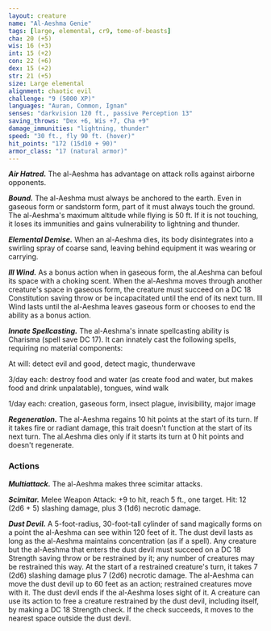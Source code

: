 ```yaml
---
layout: creature
name: "Al-Aeshma Genie"
tags: [large, elemental, cr9, tome-of-beasts]
cha: 20 (+5)
wis: 16 (+3)
int: 15 (+2)
con: 22 (+6)
dex: 15 (+2)
str: 21 (+5)
size: Large elemental
alignment: chaotic evil
challenge: "9 (5000 XP)"
languages: "Auran, Common, Ignan"
senses: "darkvision 120 ft., passive Perception 13"
saving_throws: "Dex +6, Wis +7, Cha +9"
damage_immunities: "lightning, thunder"
speed: "30 ft., fly 90 ft. (hover)"
hit_points: "172 (15d10 + 90)"
armor_class: "17 (natural armor)"
---
```


***Air Hatred.*** The al-Aeshma has advantage on attack rolls against airborne opponents.

***Bound.*** The al-Aeshma must always be anchored to the earth. Even in gaseous form or sandstorm form, part of it must always touch the ground. The al-Aeshma's maximum altitude while flying is 50 ft. If it is not touching, it loses its immunities and gains vulnerability to lightning and thunder.

***Elemental Demise.*** When an al-Aeshma dies, its body disintegrates into a swirling spray of coarse sand, leaving behind equipment it was wearing or carrying.

***Ill Wind.*** As a bonus action when in gaseous form, the al.Aeshma can befoul its space with a choking scent. When the al-Aeshma moves through another creature's space in gaseous form, the creature must succeed on a DC 18 Constitution saving throw or be incapacitated until the end of its next turn. Ill Wind lasts until the al-Aeshma leaves gaseous form or chooses to end the ability as a bonus action.

***Innate Spellcasting.*** The al-Aeshma's innate spellcasting ability is Charisma (spell save DC 17). It can innately cast the following spells, requiring no material components:

At will: detect evil and good, detect magic, thunderwave

3/day each: destroy food and water (as create food and water, but makes food and drink unpalatable), tongues, wind walk

1/day each: creation, gaseous form, insect plague, invisibility, major image

***Regeneration.*** The al-Aeshma regains 10 hit points at the start of its turn. If it takes fire or radiant damage, this trait doesn't function at the start of its next turn. The al.Aeshma dies only if it starts its turn at 0 hit points and doesn't regenerate.

### Actions

***Multiattack.*** The al-Aeshma makes three scimitar attacks.

***Scimitar.*** Melee Weapon Attack: +9 to hit, reach 5 ft., one target. Hit: 12 (2d6 + 5) slashing damage, plus 3 (1d6) necrotic damage.

***Dust Devil.*** A 5-foot-radius, 30-foot-tall cylinder of sand magically forms on a point the al-Aeshma can see within 120 feet of it. The dust devil lasts as long as the al-Aeshma maintains concentration (as if a spell). Any creature but the al-Aeshma that enters the dust devil must succeed on a DC 18 Strength saving throw or be restrained by it; any number of creatures may be restrained this way. At the start of a restrained creature's turn, it takes 7 (2d6) slashing damage plus 7 (2d6) necrotic damage. The al-Aeshma can move the dust devil up to 60 feet as an action; restrained creatures move with it. The dust devil ends if the al-Aeshma loses sight of it. A creature can use its action to free a creature restrained by the dust devil, including itself, by making a DC 18 Strength check. If the check succeeds, it moves to the nearest space outside the dust devil.

